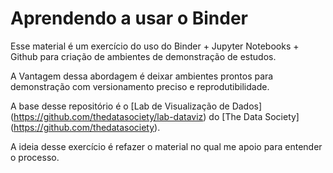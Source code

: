 # Aprendendo a usar o Binder

Esse material é um exercício do uso do Binder + Jupyter Notebooks + Github para criação de ambientes de demonstração de estudos.

A Vantagem dessa abordagem é deixar ambientes prontos para demonstração com versionamento preciso e reprodutibilidade.

A base desse repositório é o [Lab de Visualização de Dados] (https://github.com/thedatasociety/lab-dataviz) do [The Data Society] (https://github.com/thedatasociety).

A ideia desse exercício é refazer o material no qual me apoio para entender o processo.
